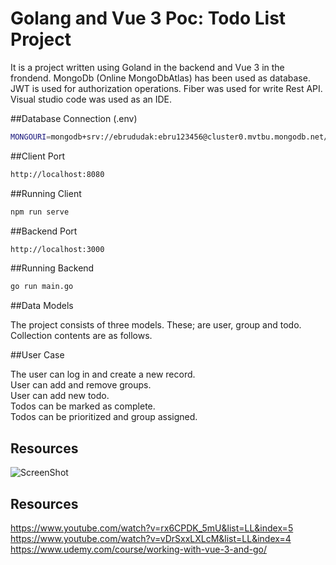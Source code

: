 # Golang and Vue 3 Poc: Todo List Project

It is a project written using Goland in the backend and Vue 3 in the frondend. MongoDb (Online MongoDbAtlas) has been used as database. JWT is used for authorization operations. Fiber was used for write Rest API. Visual studio code was used as an IDE.

##Database Connection (.env)

```sh
MONGOURI=mongodb+srv://ebrududak:ebru123456@cluster0.mvtbu.mongodb.net/?retryWrites=true&w=majority
```

##Client Port

```sh
http://localhost:8080
```
##Running Client

```sh
npm run serve
```
##Backend Port

```sh
http://localhost:3000
```
##Running Backend

```sh
go run main.go
```
##Data Models

The project consists of three models. These; are user, group and todo. Collection contents are as follows.

##User Case

The user can log in and create a new record.<br/>
User can add and remove groups.<br/>
User can add new todo.<br/>
Todos can be marked as complete.<br/>
Todos can be prioritized and group assigned.<br/>

## Resources

 ![ScreenShot](https://i.ibb.co/5xwfsCb/9999999.png)<br/>

 
## Resources

https://www.youtube.com/watch?v=rx6CPDK_5mU&list=LL&index=5 <br/>
https://www.youtube.com/watch?v=vDrSxxLXLcM&list=LL&index=4 <br/>
https://www.udemy.com/course/working-with-vue-3-and-go/


